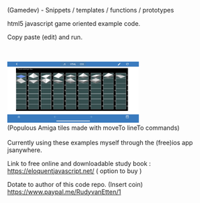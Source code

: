 (Gamedev) - Snippets / templates / functions / prototypes

html5 javascript game oriented example code.

Copy paste (edit) and run.

<br><br>
<img src="Media/A8B4083E-3FC8-47F8-A9FD-8F913AF3A322.jpeg" width="60%"><br>
(Populous Amiga tiles made with moveTo lineTo commands)
<br><br>
Currently using these examples myself through the (free)ios app jsanywhere.

Link to free online and downloadable study book : https://eloquentjavascript.net/ ( option to buy )

Dotate to author of this code repo. (Insert coin) https://www.paypal.me/RudyvanEtten/1
